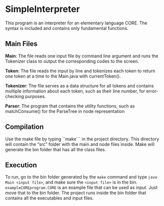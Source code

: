 # SimpleInterpreter

This program is an interpreter for an elementary language CORE. The syntax is included and contains only fundamental functions.

## Main Files

**Main**: The file reads one input file by command line argument and runs the Tokenizer class to output the corresponding codes to the screen.

**Token**: The file reads the input by line and tokenizes each token to return one token at a time to the Main.java with currentToken().

**Tokenizer**: The file serves as a data structure for all tokens and contains multiple information about each token, such as their line number, for error-checking purposes.

**Parser**: The program that contains the utility functions, such as matchConsume() for the ParseTree in node representation

## Compilation

Use the make file by typing ``make``` in the project directory. This directory will contain the “src” folder with the main and node files inside. Make will generate the bin folder that has all the class files. 

## Execution

To run, go to the bin folder generated by the ```make``` command and type ```java Main <input file>```, and make sure the ```<input file>``` is in the bin. ```exampleCOREprogram.CORE``` is an example file that can be used as input. Just move that to the bin folder. The project runs inside the bin folder that contains all the executables and input files.
